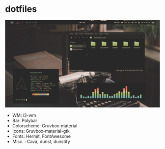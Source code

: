# dotfiles
![screenshot1](Wallpapers/Rices/typewriter/screenshot1.png)
- WM: i3-wm
- Bar: Polybar
- Colorscheme: Gruvbox-material
- Icons: Gruvbox-material-gtk
- Fonts: Hermit, FontAwesome
- Misc. : Cava, dunst, dunstify
